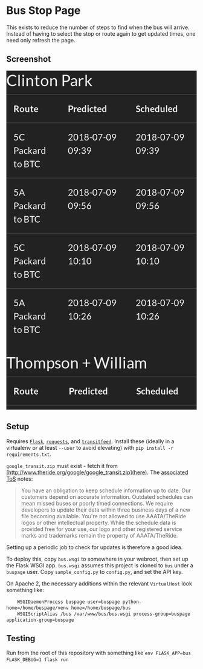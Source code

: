 # Bus Stop Page

This exists to reduce the number of steps to find when the bus will arrive. Instead of having to select the stop or
route again to get updated times, one need only refresh the page.

## Screenshot

![Screenshot](/screenshot.png)

## Setup

Requires [`Flask`](https://pypi.org/project/Flask/1.0.2/), [`requests`](https://pypi.org/project/requests/), and
[`transitfeed`](https://pypi.org/project/transitfeed/). Install these (ideally in a virtualenv or at least `--user` to
avoid elevating) with `pip install -r requirements.txt`.

`google_transit.zip` must exist - fetch it from [http://www.theride.org/google/google_transit.zip](here). The
[associated ToS]() notes:

> You have an obligation to keep schedule information up to date. Our customers depend on accurate information. Outdated
> schedules can mean missed buses or poorly timed connections. We require developers to update their data within three
> business days of a new file becoming available. You're not allowed to use AAATA/TheRide logos or other intellectual
> property. While the schedule data is provided free for your use, our logo and other registered service marks and
> trademarks remain the property of AAATA/TheRide.

Setting up a periodic job to check for updates is therefore a good idea. 

To deploy this, copy `bus.wsgi` to somewhere in your webroot, then set up the Flask WSGI app. `bus.wsgi` assumes this
project is cloned to `bus` under a `buspage` user. Copy `sample_config.py` to `config.py`, and set the API key.

On Apache 2, the necessary additions within the relevant `VirtualHost` look something like:

        WSGIDaemonProcess buspage user=buspage python-home=/home/buspage/venv home=/home/buspage/bus
        WSGIScriptAlias /bus /var/www/bus/bus.wsgi process-group=buspage application-group=buspage

## Testing

Run from the root of this repository with something like `env FLASK_APP=bus FLASK_DEBUG=1 flask run`
